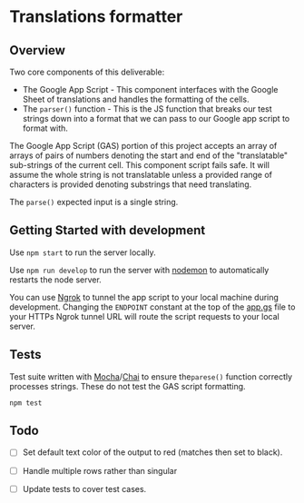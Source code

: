 # Translations formatter

## Overview

Two core components of this deliverable:

- The Google App Script - This component interfaces with the Google Sheet of translations and handles the formatting of the cells.
- The `parser()` function - This is the JS function that breaks our test strings down into a format that we can pass to our Google app script to format with.

The Google App Script (GAS) portion of this project accepts an array of arrays of pairs of numbers denoting the start and end of the "translatable" sub-strings of the current cell. This component script fails safe. It will assume the whole string is not translatable unless a provided range of characters is provided denoting substrings that need translating.

The `parse()` expected input is a single string.

## Getting Started with development

Use `npm start` to run the server locally.

Use `npm run develop` to run the server with [nodemon](https://nodemon.io/) to automatically restarts the node server.

You can use [Ngrok](https://ngrok.com/) to tunnel the app script to your local machine during development. Changing the `ENDPOINT` constant at the top of the [app.gs](./google-app-script/app.gs) file to your HTTPs Ngrok tunnel URL will route the script requests to your local server.

## Tests

Test suite written with [Mocha](https://mochajs.org/)/[Chai](https://www.chaijs.com/) to ensure the`parese()` function correctly processes strings. These do not test the GAS script formatting. 

```
npm test
```

## Todo

- [ ] Set default text color of the output to red (matches then set to black).
- [ ] Handle multiple rows rather than singular
- [ ] Update tests to cover test cases.

